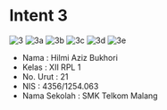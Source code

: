 # Intent 3

![3](https://cloud.githubusercontent.com/assets/22093845/19210834/13896cc4-8d58-11e6-96c5-9f79da65de73.png)
![3a](https://cloud.githubusercontent.com/assets/22093845/19210835/138a549a-8d58-11e6-8346-e83ab9de9c6b.png)
![3b](https://cloud.githubusercontent.com/assets/22093845/19210832/137d405c-8d58-11e6-9de8-aeb3776eb932.png)
![3c](https://cloud.githubusercontent.com/assets/22093845/19210833/137f5d9c-8d58-11e6-8ff7-1e62adf80cfd.png)
![3d](https://cloud.githubusercontent.com/assets/22093845/19210830/13712f9c-8d58-11e6-8253-7a9c3b5ea846.png)
![3e](https://cloud.githubusercontent.com/assets/22093845/19210831/1376fa26-8d58-11e6-87d5-289782e95274.png)

- Nama : Hilmi Aziz Bukhori
- Kelas : XII RPL 1
- No. Urut : 21
- NIS : 4356/1254.063
- Nama Sekolah : SMK Telkom Malang
